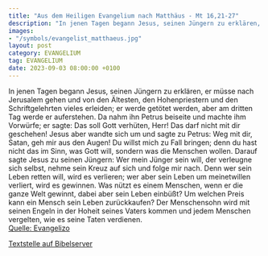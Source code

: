```yaml
---
title: "Aus dem Heiligen Evangelium nach Matthäus - Mt 16,21-27"
description: "In jenen Tagen begann Jesus, seinen Jüngern zu erklären, er müsse nach Jerusalem gehen und von den Ältesten, den Hohenpriestern und den Schriftgelehrten vieles erleiden; er werde getötet werden, aber am dritten Tag werde er auferstehen. Da nahm ihn Petrus beiseite und machte ihm ...."
images:
- "/symbols/evangelist_matthaeus.jpg"
layout: post
category: EVANGELIUM
tag: EVANGELIUM
date: 2023-09-03 08:00:00 +0100
---
```

In jenen Tagen begann Jesus, seinen Jüngern zu erklären, er müsse nach Jerusalem gehen und von den Ältesten, den Hohenpriestern und den Schriftgelehrten vieles erleiden; er werde getötet werden, aber am dritten Tag werde er auferstehen.
Da nahm ihn Petrus beiseite und machte ihm Vorwürfe; er sagte: Das soll Gott verhüten, Herr! Das darf nicht mit dir geschehen!
Jesus aber wandte sich um und sagte zu Petrus: Weg mit dir, Satan, geh mir aus den Augen! Du willst mich zu Fall bringen; denn du hast nicht das im Sinn, was Gott will, sondern was die Menschen wollen.<!--more-->
Darauf sagte Jesus zu seinen Jüngern: Wer mein Jünger sein will, der verleugne sich selbst, nehme sein Kreuz auf sich und folge mir nach.
Denn wer sein Leben retten will, wird es verlieren; wer aber sein Leben um meinetwillen verliert, wird es gewinnen.
Was nützt es einem Menschen, wenn er die ganze Welt gewinnt, dabei aber sein Leben einbüßt? Um welchen Preis kann ein Mensch sein Leben zurückkaufen?
Der Menschensohn wird mit seinen Engeln in der Hoheit seines Vaters kommen und jedem Menschen vergelten, wie es seine Taten verdienen.<br>
[Quelle: Evangelizo](https://evangeliumtagfuertag.org/DE/gospel)

[Textstelle auf Bibelserver](https://www.bibleserver.com/EU/Matthäus16,21-27)
